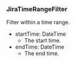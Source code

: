### JiraTimeRangeFilter
Filter within a time range.

- startTime: DateTime
  - The start time.
- endTime: DateTime
  - The end time.
